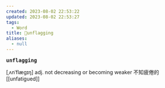 ```yaml
---
created: 2023-08-02 22:53:22
updated: 2023-08-02 22:53:27
tags:
  - Word
title: 📖unflagging
aliases:
  - null
---
```


<pre><strong>unflagging</strong></pre>
[ˌʌnˈflægɪŋ]
adj. not decreasing or becoming weaker 不知疲倦的
[[unfatigued]]
